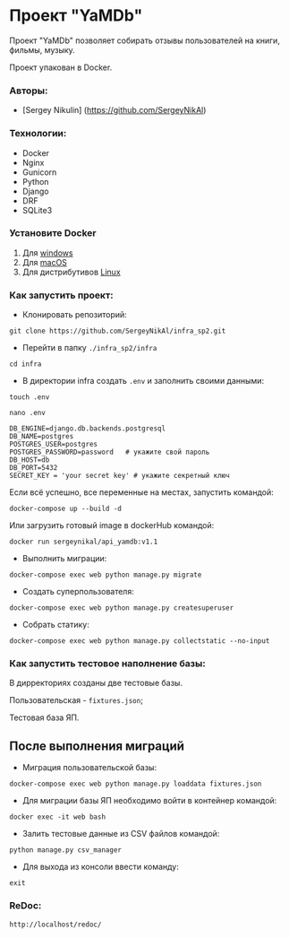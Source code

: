 # Проект "YaMDb"
Проект "YaMDb" позволяет собирать отзывы пользователей на книги, фильмы, музыку.

Проект упакован в Docker.

### Авторы:
- [Sergey Nikulin] (https://github.com/SergeyNikAl)

### Технологии:
- Docker
- Nginx
- Gunicorn
- Python
- Django
- DRF
- SQLite3

### Установите Docker
1. Для [windows](https://docs.docker.com/desktop/windows/install/)
2. Для [macOS](https://docs.docker.com/desktop/mac/install/)
3. Для дистрибутивов [Linux](https://docs.docker.com/desktop/linux/#uninstall)

### Как запустить проект:
- Клонировать репозиторий:
```
git clone https://github.com/SergeyNikAl/infra_sp2.git
```
- Перейти в папку `./infra_sp2/infra`
```
cd infra
```

- В директории infra создать `.env` и заполнить своими данными:
```
touch .env
```
```
nano .env
```
```
DB_ENGINE=django.db.backends.postgresql
DB_NAME=postgres
POSTGRES_USER=postgres
POSTGRES_PASSWORD=password   # укажите свой пароль
DB_HOST=db
DB_PORT=5432
SECRET_KEY = 'your secret key' # укажите секретный ключ
```

Если всё успешно, все переменные на местах, запустить командой:
```
docker-compose up --build -d
```

Или загрузить готовый image в dockerHub командой:
```
docker run sergeynikal/api_yamdb:v1.1
```

- Выполнить миграции:
```
docker-compose exec web python manage.py migrate
```

- Создать суперпользователя:
```
docker-compose exec web python manage.py createsuperuser
```

- Собрать статику:
```
docker-compose exec web python manage.py collectstatic --no-input
```

### Как запустить тестовое наполнение базы:
В дирректориях созданы две тестовые базы.

Пользовательская - `fixtures.json`;

Тестовая база ЯП.

## После выполнения миграций

- Миграция пользовательской базы:
```
docker-compose exec web python manage.py loaddata fixtures.json 
``` 

- Для миграции базы ЯП необходимо войти в контейнер командой:
```
docker exec -it web bash
```

- Залить тестовые данные из CSV файлов командой:
```
python manage.py csv_manager
```
- Для выхода из консоли ввести команду:
```
exit
```

### ReDoc:
```
http://localhost/redoc/
```
